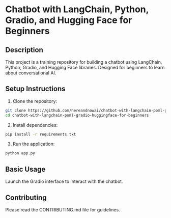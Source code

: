 # Chatbot with LangChain, Python, Gradio, and Hugging Face for Beginners

## Description

This project is a training repository for building a chatbot using LangChain, Python, Gradio, and Hugging Face libraries. Designed for beginners to learn about conversational AI.

## Setup Instructions

1. Clone the repository:

```bash
git clone https://github.com/hereandnowai/chatbot-with-langchain-poml-gradio-huggingface-for-beginners.git
cd chatbot-with-langchain-poml-gradio-huggingface-for-beginners
```

2. Install dependencies:

```bash
pip install -r requirements.txt
```

3. Run the application:

```bash
python app.py
```

## Basic Usage

Launch the Gradio interface to interact with the chatbot.

## Contributing

Please read the CONTRIBUTING.md file for guidelines.
